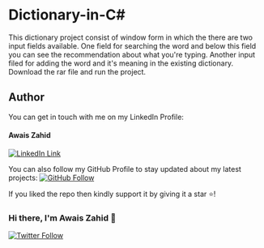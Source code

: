 # Dictionary-in-C#
This dictionary project consist of window form in which the there are two input fields available.  One field for searching the word and below this field you can see the recommendation about what you're typing. Another input filed for adding the word and it's meaning in the existing dictionary.
Download the rar file and run the project.

## Author
You can get in touch with me on my LinkedIn Profile:

#### Awais Zahid
[![LinkedIn Link](https://img.shields.io/badge/Connect-AwaisZahid-blue.svg?color=1DA1F2&logo=linkedin&longCache=true&style=for-the-badge
)](https://www.linkedin.com/in/awais-zahid-790124197)

You can also follow my GitHub Profile to stay updated about my latest projects: [![GitHub Follow](https://img.shields.io/badge/Connect-AwaisZahid-blue.svg?logo=Github&longCache=true&style=for-the-badg)](https://github.com/chowais181)

If you liked the repo then kindly support it by giving it a star ⭐!

### Hi there, I'm Awais Zahid 👋


[![Twitter Follow](https://img.shields.io/twitter/follow/chaudhary181?color=1DA1F2&logo=twitter&style=for-the-badge)](https://twitter.com/Chaudhary_181)
